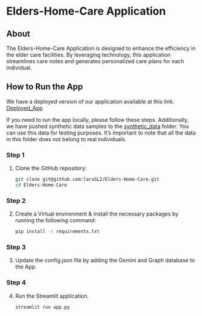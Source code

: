 # Elders-Home-Care Application
## About

The Elders-Home-Care Application is designed to enhance the efficiency in the elder care facilities. By leveraging technology, this application streamlines care notes and generates personalized care plans for each individual.

## How to Run the App
We have a deployed version of our application available at this link. [Deployed_App](https://elders-home-care-5furev6mdrbiygkteb9utt.streamlit.app)

If you need to run the app locally, please follow these steps. Additionally, we have pushed synthetic data samples to the [synthetic_data](https://github.com/laraSL2/Elders-Home-Care/tree/main/synthetic_data) folder. You can use this data for testing purposes. It’s important to note that all the data in this folder does not belong to real individuals.

### Step 1

1. Clone the GitHub repository:
   ```bash
   git clone git@github.com:laraSL2/Elders-Home-Care.git
   cd Elders-Home-Care
   ```
### Step 2

2. Create a Virtual environment & install the necessary packages by running the following command:
   ```bash
   pip install -r requirements.txt
   ```
### Step 3

3. Update the config.json file by adding the Gemini and Graph database to the App.

### Step 4

4. Run the Streamlit application.
   ```bash
   streamlit run app.py
   ```
   
